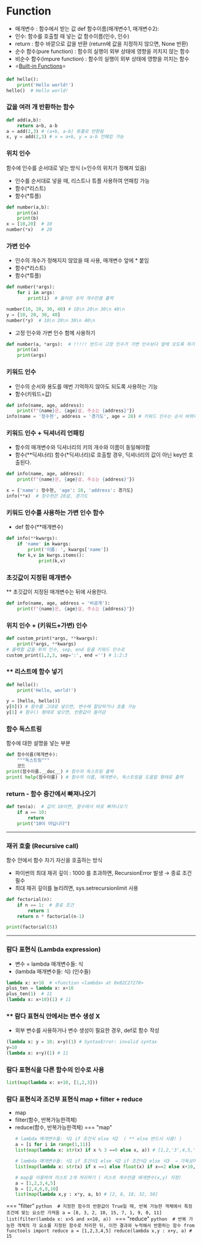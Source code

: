 # Function

- 매개변수 : 함수에서 받는 값  def 함수이름(매개변수1, 매개변수2):
- 인수: 함수를 호출할 때 넣는 값  함수이름(인수, 인수)
- return : 함수 바깥으로 값을 반환 (return에 값을 지정하지 않으면, None 반환)
- 순수 함수(pure function) : 함수의 실행이 외부 상태에 영향을 끼치지 않는 함수
- 비순수 함수(impure function) : 함수의 실행이 외부 상태에 영향을 끼치는 함수
- ⭐️[Built-in Functions](https://docs.python.org/3/library/functions.html)⭐️

```python
def hello():
	print('Hello world!')
hello()  # Hello world!
```

### 값을 여러 개 반환하는 함수
```python
def add(a,b):
	return a+b, a-b  
a = add(2,3) # (a+b, a-b) 튜플로 반환됨
x, y = add(2,3) # x = a+b, y = a-b 언패킹 가능
```

### 위치 인수
함수에 인수를 순서대로 넣는 방식 (=인수의 위치가 정해져 있음)

- 인수를 순서대로 넣을 때, 리스트나 튜플 사용하여 언패킹 가능
- 함수(*리스트)
- 함수(*튜플)
```python
def number(a,b):
	print(a)
	print(b)
x = [10,20]  # 10
number(*x)   # 20
```

### 가변 인수
- 인수의 개수가 정해지지 않았을 때 사용, 매개변수 앞에 * 붙임
- 함수(*리스트)
- 함수(*튜플)
```python
def number(*args): 
	for i in args:
		print(i)  # 들어온 숫자 개수만큼 출력

number(10, 20, 30, 40) # 10\n 20\n 30\n 40\n
y = [10, 20, 30, 40]
number(*y)  # 10\n 20\n 30\n 40\n
```
- 고정 인수와 가변 인수 함께 사용하기
```python
def number(a, *args):  # !!!!! 반드시 고정 인수가 가변 인수보다 앞에 오도록 하기
	print(a)
	print(args) 
```

### 키워드 인수
- 인수의 순서와 용도를 매번 기억하지 않아도 되도록 사용하는 기능
- 함수(키워드=값)
```python
def info(name, age, address):
	print(f"{name}은, {age}살, 주소는 {address}"})
info(name = '정수현', address = '경기도', age = 28) # 키워드 인수는 순서 바뀌어도 상관X
```

### 키워드 인수 + 딕셔너리 언패킹
- 함수의 매개변수와 딕셔너리의 키의 개수와 이름이 동일해야함
- 함수(**딕셔너리)
함수(*딕셔너리)로 호출할 경우, 딕셔너리의 값이 아닌 key만 호출된다.
```python
def info(name, age, address):
	print(f"{name}은, {age}살, 주소는 {address}"})

x = {'name': 정수현, 'age': 28, 'address': 경기도}
info(**x)  # 정수현은 28살, 경기도
```

### 키워드 인수를 사용하는 가변 인수 함수
- def 함수(**매개변수)
```python
def info(**kwargs):
	if 'name' in kwargs:
		print('이름: ', kwargs['name'])
	for k,v in kwrgs.items():
			print(k,v)
```

### 초깃값이 지정된 매개변수
** 초깃값이 지정된 매개변수는 뒤에 사용한다.
```python
def info(name, age, address = '비공개'):
	print(f"{name}은, {age}살, 주소는 {address}"})
```

### 위치 인수 + (키워드+가변) 인수
```python
def custom_print(*args, **kwargs):
	print(*args, **kwargs)
# 출력할 값을 위치 인수, sep, end 등을 키워드 인수로
custom_print(1,2,3, sep=':', end ='') # 1:2:3
```

### ** 리스트에 함수 넣기
```python
def hello():
	print('Hello, world!')

y = [hello, hello()]  
y[0]() # 함수를 그대로 넣으면, 변수에 할당하거나 호출 가능
y[1] # 함수() 형태로 넣으면, 반환값이 들어감
```

### 함수 독스트링
함수에 대한 설명을 넣는 부분
```python
def 함수이름(매개변수):
    """독스트링"""
    코드
print(함수이름.__doc__) # 함수의 독스트링 출력
print( help(함수이름) ) # 함수의 이름, 매개변수, 독스트링을 도움말 형태로 출력
```

### return - 함수 중간에서 빠져나오기
```python
def ten(a):  # 값이 10이면, 함수에서 바로 빠져나오기
	if a == 10:
		return  
	print("10이 아닙니다")
```

---

### 재귀 호출 (Recursive call)
함수 안에서 함수 자기 자신을 호출하는 방식

- 파이썬의 최대 재귀 깊이 : 1000 를 초과하면, RecursionError 발생  → 종료 조건 필수
- 최대 재귀 깊이를 늘리려면,  sys.setrecursionlimit 사용
```python title="팩토리얼"
def fectorial(n):
	if n == 1:  # 종료 조건
		return 1
	return n * factorial(n-1)

print(factorial(5))
```

---

### 람다 표현식 (Lambda expression)
- 변수 = lambda 매개변수들: 식
- (lambda 매개변수들: 식) (인수들)
```python 
lambda x: x+10  # <function <lambda> at 0x02C27270>
plus_ten = lambda x: x+10
plus_ten(1)  # 11
(lambda x: x+10)(1) # 11
```

### ** 람다 표현식 안에서는 변수 생성 X
- 외부 변수를 사용하거나 변수 생성이 필요한 경우, def로 함수 작성 
```python 
(lambda x: y = 10; x+y)(1) # SyntaxError: invalid syntax
y=10
(lambda x: x+y)(1) # 11
```

### 람다 표현식을  다른 함수의 인수로 사용
```python 
list(map(lambda x: x+10, [1,2,3]))
```

### 람다 표현식과 조건부 표현식   map + filter + reduce
- map
- filter(함수, 반복가능한객체)
- reduce(함수, 반복가능한객체)
=== "map"
	```python 
	# lambda 매개변수들: 식1 if 조건식 else 식2  ( ** else 반드시 사용! )
	a = [i for i in range(1,11)]
	list(map(lambda x: str(x) if x % 3 ==0 else x, a)) # [1,2,'3',4,5,'6',7,8,'9',10]
	
	# lambda 매개변수들: 식1 if 조건식1 else 식2 if 조건식2 else 식3  → 가독성이 낮아 안좋은 예제
	list(map(lambda x: str(x) if x ==1 else float(x) if x==2 else x+10, a)) # ['1', 2.0, 13, 14, 15, 16, 17, 18, 19, 20]

	# map을 이용하여 리스트 2개 처리하기 ( 리스트 개수만큼 매개변수(x,y) 지정)
	a = [1,2,3,4,5]
	b = [2,4,6,8,10]
	list(map(lambda x,y : x*y, a, b) # [2, 8, 18, 32, 50]
	```
=== "filter"
	```python 
	# 지정한 함수의 반환값이 True일 때, 반복 가능한 객체에서 특정 조건에 맞는 요소만 가져옴
	a = [8, 3, 2, 10, 15, 7, 1, 9, 0, 11]
	list(filter(lambda x: x>5 and x<10, a))
	```
=== "reduce"
	```python 
	# 반복 가능한 객체의 각 요소를 지정된 함수로 처리한 뒤, 이전 결과와 누적해서 반환하는 함수
	from functools import reduce
	a = [1,2,3,4,5]
	reduce(lambda x,y : x+y, a) # 15
	```